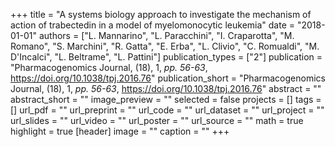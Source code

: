 +++
title = "A systems biology approach to investigate the mechanism of action of trabectedin in a model of myelomonocytic leukemia"
date = "2018-01-01"
authors = ["L. Mannarino", "L. Paracchini", "I. Craparotta", "M. Romano", "S. Marchini", "R. Gatta", "E. Erba", "L. Clivio", "C. Romualdi", "M. D'Incalci", "L. Beltrame", "L. Pattini"]
publication_types = ["2"]
publication = "Pharmacogenomics Journal, (18), 1, _pp. 56-63_, https://doi.org/10.1038/tpj.2016.76"
publication_short = "Pharmacogenomics Journal, (18), 1, _pp. 56-63_, https://doi.org/10.1038/tpj.2016.76"
abstract = ""
abstract_short = ""
image_preview = ""
selected = false
projects = []
tags = []
url_pdf = ""
url_preprint = ""
url_code = ""
url_dataset = ""
url_project = ""
url_slides = ""
url_video = ""
url_poster = ""
url_source = ""
math = true
highlight = true
[header]
image = ""
caption = ""
+++
